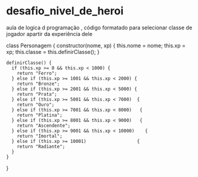 # desafio_nivel_de_heroi
aula de logica d programação , código formatado para selecionar classe de jogador apartir da experiência dele 


class Personagem {
    constructor(nome, xp) {
      this.nome = nome;
      this.xp = xp;
      this.classe = this.definirClasse();
    }
  
    definirClasse() {
      if (this.xp >= 0 && this.xp < 1000) {
        return "Ferro";
      } else if (this.xp >= 1001 && this.xp < 2000) {
        return "Bronze";
      } else if (this.xp >= 2001 && this.xp < 5000) {
        return "Prata";
      } else if (this.xp >= 5001 && this.xp < 7000)  {
        return "Ouro";
      } else if (this.xp >= 7001 && this.xp < 8000)   {
        return "Platina";
      } else if (this.xp >= 8001 && this.xp < 9000)   {
        return "Ascendente";
      } else if (this.xp >= 9001 && this.xp < 10000)    {
        return "Imortal";
      } else if (this.xp >= 10001)                   {
        return "Radiante";
      }
    }
  }
  

  

